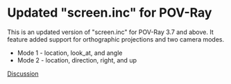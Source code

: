 # Updated "screen.inc" for POV-Ray

This is an updated version of "screen.inc" for POV-Ray 3.7 and above. It feature added support for orthographic projections and two camera modes.

* Mode 1 - location, look_at, and angle
* Mode 2 - location, direction, right, and up

[Discussion](http://news.povray.org/povray.text.scene-files/thread/%3C5b88aa16%40news.povray.org%3E/)
